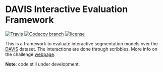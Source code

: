 # DAVIS Interactive Evaluation Framework


[![Travis](https://img.shields.io/travis/albertomontesg/davis-interactive.svg?style=for-the-badge)](https://travis-ci.org/albertomontesg/davis-interactive) [![Codecov branch](https://img.shields.io/codecov/c/github/albertomontesg/davis-interactive/master.svg?style=for-the-badge)](https://codecov.io/gh/albertomontesg/davis-interactive) [![license](https://img.shields.io/github/license/mashape/apistatus.svg?style=for-the-badge)](https://github.com/albertomontesg/davis-interactive/blob/master/LICENSE)

This is a framework to evaluate interactive segmentation models over the [DAVIS](http://davischallenge.org/index.html) dataset. 
The interactions are done through scribbles.
More info on the challenge [webpage](http://davischallenge.org/challenge2018/interactive.html).

**Note**: code still under development.

